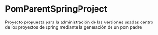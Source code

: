 # PomParentSpringProject
Proyecto propuesta para la administración de las versiones usadas dentro de los proyectos de spring mediante la generación de un pom padre
